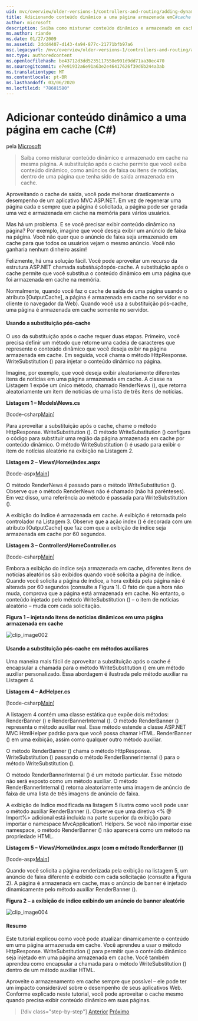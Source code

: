 ```yaml
---
uid: mvc/overview/older-versions-1/controllers-and-routing/adding-dynamic-content-to-a-cached-page-cs
title: Adicionando conteúdo dinâmico a uma página armazenada emC#cache () | Microsoft Docs
author: microsoft
description: Saiba como misturar conteúdo dinâmico e armazenado em cache na mesma página. A substituição após o cache permite que você exiba conteúdo dinâmico, como anúncios de faixa o...
ms.author: riande
ms.date: 01/27/2009
ms.assetid: 2ddd4407-d143-4a94-877c-21771bfb97a6
msc.legacyurl: /mvc/overview/older-versions-1/controllers-and-routing/adding-dynamic-content-to-a-cached-page-cs
msc.type: authoredcontent
ms.openlocfilehash: be43712d3dd5235117558e991d9dd71aa30ec470
ms.sourcegitcommit: e7e91932a6e91a63e2e46417626f39d6b244a3ab
ms.translationtype: MT
ms.contentlocale: pt-BR
ms.lasthandoff: 03/06/2020
ms.locfileid: "78601580"
---
```

# <a name="adding-dynamic-content-to-a-cached-page-c"></a>Adicionar conteúdo dinâmico a uma página em cache (C#)

pela [Microsoft](https://github.com/microsoft)

> Saiba como misturar conteúdo dinâmico e armazenado em cache na mesma página. A substituição após o cache permite que você exiba conteúdo dinâmico, como anúncios de faixa ou itens de notícias, dentro de uma página que tenha sido de saída armazenada em cache.

Aproveitando o cache de saída, você pode melhorar drasticamente o desempenho de um aplicativo MVC ASP.NET. Em vez de regenerar uma página cada e sempre que a página é solicitada, a página pode ser gerada uma vez e armazenada em cache na memória para vários usuários.

Mas há um problema. E se você precisar exibir conteúdo dinâmico na página? Por exemplo, imagine que você deseja exibir um anúncio de faixa na página. Você não quer que o anúncio de faixa seja armazenado em cache para que todos os usuários vejam o mesmo anúncio. Você não ganharia nenhum dinheiro assim!

Felizmente, há uma solução fácil. Você pode aproveitar um recurso da estrutura ASP.NET chamada *substituição*pós-cache. A substituição após o cache permite que você substitua o conteúdo dinâmico em uma página que foi armazenada em cache na memória.

Normalmente, quando você faz o cache de saída de uma página usando o atributo [OutputCache], a página é armazenada em cache no servidor e no cliente (o navegador da Web). Quando você usa a substituição pós-cache, uma página é armazenada em cache somente no servidor.

#### <a name="using-post-cache-substitution"></a>Usando a substituição pós-cache

O uso da substituição após o cache requer duas etapas. Primeiro, você precisa definir um método que retorne uma cadeia de caracteres que represente o conteúdo dinâmico que você deseja exibir na página armazenada em cache. Em seguida, você chama o método HttpResponse. WriteSubstitution () para injetar o conteúdo dinâmico na página.

Imagine, por exemplo, que você deseja exibir aleatoriamente diferentes itens de notícias em uma página armazenada em cache. A classe na Listagem 1 expõe um único método, chamado RenderNews (), que retorna aleatoriamente um item de notícias de uma lista de três itens de notícias.

**Listagem 1 – Models\News.cs**

[!code-csharp[Main](adding-dynamic-content-to-a-cached-page-cs/samples/sample1.cs)]

Para aproveitar a substituição após o cache, chame o método HttpResponse. WriteSubstitution (). O método WriteSubstitution () configura o código para substituir uma região da página armazenada em cache por conteúdo dinâmico. O método WriteSubstitution () é usado para exibir o item de notícias aleatório na exibição na Listagem 2.

**Listagem 2 – Views\Home\Index.aspx**

[!code-aspx[Main](adding-dynamic-content-to-a-cached-page-cs/samples/sample2.aspx)]

O método RenderNews é passado para o método WriteSubstitution (). Observe que o método RenderNews não é chamado (não há parênteses). Em vez disso, uma referência ao método é passada para WriteSubstitution ().

A exibição do índice é armazenada em cache. A exibição é retornada pelo controlador na Listagem 3. Observe que a ação index () é decorada com um atributo [OutputCache] que faz com que a exibição de índice seja armazenada em cache por 60 segundos.

**Listagem 3 – Controllers\HomeController.cs**

[!code-csharp[Main](adding-dynamic-content-to-a-cached-page-cs/samples/sample3.cs)]

Embora a exibição do índice seja armazenada em cache, diferentes itens de notícias aleatórios são exibidos quando você solicita a página de índice. Quando você solicita a página de índice, a hora exibida pela página não é alterada por 60 segundos (consulte a Figura 1). O fato de que a hora não muda, comprova que a página está armazenada em cache. No entanto, o conteúdo injetado pelo método WriteSubstitution () – o item de notícias aleatório – muda com cada solicitação.

**Figura 1 – injetando itens de notícias dinâmicos em uma página armazenada em cache**

![clip_image002](adding-dynamic-content-to-a-cached-page-cs/_static/image1.jpg)

#### <a name="using-post-cache-substitution-in-helper-methods"></a>Usando a substituição pós-cache em métodos auxiliares

Uma maneira mais fácil de aproveitar a substituição após o cache é encapsular a chamada para o método WriteSubstitution () em um método auxiliar personalizado. Essa abordagem é ilustrada pelo método auxiliar na Listagem 4.

**Listagem 4 – AdHelper.cs**

[!code-csharp[Main](adding-dynamic-content-to-a-cached-page-cs/samples/sample4.cs)]

A listagem 4 contém uma classe estática que expõe dois métodos: RenderBanner () e RenderBannerInternal (). O método RenderBanner () representa o método auxiliar real. Esse método estende a classe ASP.NET MVC HtmlHelper padrão para que você possa chamar HTML. RenderBanner () em uma exibição, assim como qualquer outro método auxiliar.

O método RenderBanner () chama o método HttpResponse. WriteSubstitution () passando o método RenderBannerInternal () para o método WriteSubstitution ().

O método RenderBannerInternal () é um método particular. Esse método não será exposto como um método auxiliar. O método RenderBannerInternal () retorna aleatoriamente uma imagem de anúncio de faixa de uma lista de três imagens de anúncio de faixa.

A exibição de índice modificada na listagem 5 ilustra como você pode usar o método auxiliar RenderBanner (). Observe que uma diretiva &lt;% @ Import%&gt; adicional está incluída na parte superior da exibição para importar o namespace MvcApplication1. Helpers. Se você não importar esse namespace, o método RenderBanner () não aparecerá como um método na propriedade HTML.

**Listagem 5 – Views\Home\Index.aspx (com o método RenderBanner ())**

[!code-aspx[Main](adding-dynamic-content-to-a-cached-page-cs/samples/sample5.aspx)]

Quando você solicita a página renderizada pela exibição na listagem 5, um anúncio de faixa diferente é exibido com cada solicitação (consulte a Figura 2). A página é armazenada em cache, mas o anúncio de banner é injetado dinamicamente pelo método auxiliar RenderBanner ().

**Figura 2 – a exibição de índice exibindo um anúncio de banner aleatório**

![clip_image004](adding-dynamic-content-to-a-cached-page-cs/_static/image2.jpg)

#### <a name="summary"></a>Resumo

Este tutorial explicou como você pode atualizar dinamicamente o conteúdo em uma página armazenada em cache. Você aprendeu a usar o método HttpResponse. WriteSubstitution () para permitir que o conteúdo dinâmico seja injetado em uma página armazenada em cache. Você também aprendeu como encapsular a chamada para o método WriteSubstitution () dentro de um método auxiliar HTML.

Aproveite o armazenamento em cache sempre que possível – ele pode ter um impacto considerável sobre o desempenho de seus aplicativos Web. Conforme explicado neste tutorial, você pode aproveitar o cache mesmo quando precisa exibir conteúdo dinâmico em suas páginas.

> [!div class="step-by-step"]
> [Anterior](improving-performance-with-output-caching-cs.md)
> [Próximo](creating-a-controller-cs.md)
